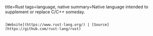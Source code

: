 title=Rust
tags=language, native
summary=Native language intended to supplement or replace C/C++ someday.
~~~~~~

[Website](https://www.rust-lang.org/) | [Source](https://github.com/rust-lang/rust)


